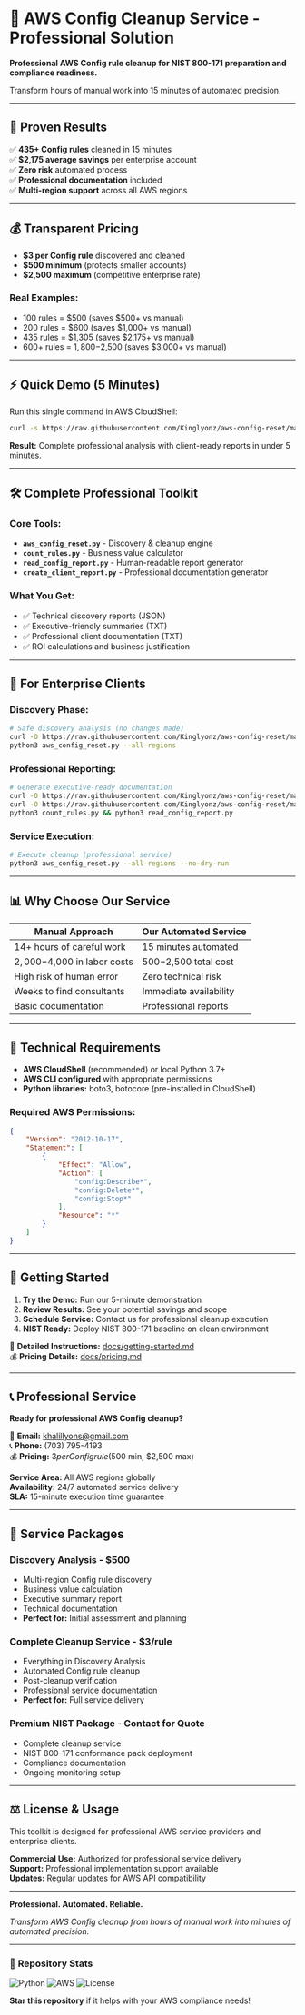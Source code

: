 # 🚀 AWS Config Cleanup Service - Professional Solution

**Professional AWS Config rule cleanup for NIST 800-171 preparation and compliance readiness.**

Transform hours of manual work into 15 minutes of automated precision.

---

## 🎯 **Proven Results**

✅ **435+ Config rules** cleaned in 15 minutes  
✅ **$2,175 average savings** per enterprise account  
✅ **Zero risk** automated process  
✅ **Professional documentation** included  
✅ **Multi-region support** across all AWS regions

---

## 💰 **Transparent Pricing**

- **$3 per Config rule** discovered and cleaned
- **$500 minimum** (protects smaller accounts)
- **$2,500 maximum** (competitive enterprise rate)

### **Real Examples:**
- 100 rules = $500 (saves $500+ vs manual)
- 200 rules = $600 (saves $1,000+ vs manual) 
- 435 rules = $1,305 (saves $2,175+ vs manual)
- 600+ rules = $1,800-$2,500 (saves $3,000+ vs manual)

---

## ⚡ **Quick Demo (5 Minutes)**

Run this single command in AWS CloudShell:

```bash
curl -s https://raw.githubusercontent.com/Kinglyonz/aws-config-reset/main/scripts/demo.sh | bash
```

**Result:** Complete professional analysis with client-ready reports in under 5 minutes.

---

## 🛠️ **Complete Professional Toolkit**

### **Core Tools:**
- **`aws_config_reset.py`** - Discovery & cleanup engine
- **`count_rules.py`** - Business value calculator  
- **`read_config_report.py`** - Human-readable report generator
- **`create_client_report.py`** - Professional documentation generator

### **What You Get:**
- ✅ Technical discovery reports (JSON)
- ✅ Executive-friendly summaries (TXT)
- ✅ Professional client documentation (TXT)
- ✅ ROI calculations and business justification

---

## 🏢 **For Enterprise Clients**

### **Discovery Phase:**
```bash
# Safe discovery analysis (no changes made)
curl -O https://raw.githubusercontent.com/Kinglyonz/aws-config-reset/main/src/aws_config_reset.py
python3 aws_config_reset.py --all-regions
```

### **Professional Reporting:**
```bash
# Generate executive-ready documentation
curl -O https://raw.githubusercontent.com/Kinglyonz/aws-config-reset/main/src/count_rules.py
curl -O https://raw.githubusercontent.com/Kinglyonz/aws-config-reset/main/src/read_config_report.py
python3 count_rules.py && python3 read_config_report.py
```

### **Service Execution:**
```bash
# Execute cleanup (professional service)
python3 aws_config_reset.py --all-regions --no-dry-run
```

---

## 📊 **Why Choose Our Service**

| **Manual Approach** | **Our Automated Service** |
|-------------------|-------------------------|
| 14+ hours of careful work | 15 minutes automated |
| $2,000-$4,000 in labor costs | $500-$2,500 total cost |
| High risk of human error | Zero technical risk |
| Weeks to find consultants | Immediate availability |
| Basic documentation | Professional reports |

---

## 🔧 **Technical Requirements**

- **AWS CloudShell** (recommended) or local Python 3.7+
- **AWS CLI configured** with appropriate permissions
- **Python libraries:** boto3, botocore (pre-installed in CloudShell)

### **Required AWS Permissions:**
```json
{
    "Version": "2012-10-17",
    "Statement": [
        {
            "Effect": "Allow",
            "Action": [
                "config:Describe*",
                "config:Delete*",
                "config:Stop*"
            ],
            "Resource": "*"
        }
    ]
}
```

---

## 🚀 **Getting Started**

1. **Try the Demo:** Run our 5-minute demonstration
2. **Review Results:** See your potential savings and scope
3. **Schedule Service:** Contact us for professional cleanup execution
4. **NIST Ready:** Deploy NIST 800-171 baseline on clean environment

📖 **Detailed Instructions:** [docs/getting-started.md](docs/getting-started.md)  
💰 **Pricing Details:** [docs/pricing.md](docs/pricing.md)

---

## 📞 **Professional Service**

**Ready for professional AWS Config cleanup?**

📧 **Email:** khalillyons@gmail.com  
📞 **Phone:** (703) 795-4193  
💰 **Pricing:** $3 per Config rule ($500 min, $2,500 max)

**Service Area:** All AWS regions globally  
**Availability:** 24/7 automated service delivery  
**SLA:** 15-minute execution time guarantee

---

## 🎯 **Service Packages**

### **Discovery Analysis - $500**
- Multi-region Config rule discovery
- Business value calculation
- Executive summary report
- Technical documentation
- **Perfect for:** Initial assessment and planning

### **Complete Cleanup Service - $3/rule**
- Everything in Discovery Analysis
- Automated Config rule cleanup
- Post-cleanup verification
- Professional service documentation
- **Perfect for:** Full service delivery

### **Premium NIST Package - Contact for Quote**
- Complete cleanup service
- NIST 800-171 conformance pack deployment
- Compliance documentation
- Ongoing monitoring setup

---

## ⚖️ **License & Usage**

This toolkit is designed for professional AWS service providers and enterprise clients.

**Commercial Use:** Authorized for professional service delivery  
**Support:** Professional implementation support available  
**Updates:** Regular updates for AWS API compatibility

---

**Professional. Automated. Reliable.**

*Transform AWS Config cleanup from hours of manual work into minutes of automated precision.*

---

### 🌟 **Repository Stats**

![Python](https://img.shields.io/badge/python-v3.7+-blue.svg)
![AWS](https://img.shields.io/badge/AWS-Config-orange.svg)
![License](https://img.shields.io/badge/license-Commercial-green.svg)

**Star this repository** if it helps with your AWS compliance needs!
